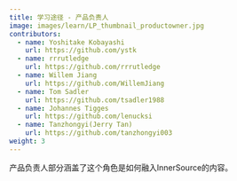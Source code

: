 ```yaml
---
title: 学习途径 - 产品负责人
image: images/learn/LP_thumbnail_productowner.jpg
contributors:
  - name: Yoshitake Kobayashi
    url: https://github.com/ystk
  - name: rrrutledge
    url: https://github.com/rrrutledge
  - name: Willem Jiang
    url: https://github.com/WillemJiang
  - name: Tom Sadler
    url: https://github.com/tsadler1988
  - name: Johannes Tigges
    url: https://github.com/lenucksi
  - name: Tanzhongyi(Jerry Tan)
    url: https://github.com/tanzhongyi003
weight: 3
---
```


产品负责人部分涵盖了这个角色是如何融入InnerSource的内容。

<!--- This file autogenerated from https://github.com/InnerSourceCommons/InnerSourceLearningPath/blob/master/scripts -->
